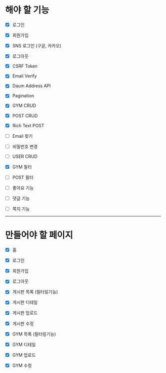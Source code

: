 # 해야 할 기능

-   [x] 로그인

-   [x] 회원가입

-   [x] SNS 로그인 (구글, 카카오)

-   [x] 로그아웃

-   [x] CSRF Token

-   [x] Email Verify

-   [x] Daum Address API

-   [x] Pagination

-   [x] GYM CRUD

-   [x] POST CRUD

-   [x] Rich Text POST

-   [ ] Email 찾기

-   [ ] 비밀번호 변경

-   [ ] USER CRUD

-   [x] GYM 필터

-   [ ] POST 필터

-   [ ] 좋아요 기능

-   [ ] 댓글 기능

-   [ ] 쪽지 기능

---

# 만들어야 할 페이지

-   [x] 홈

-   [x] 로그인

-   [x] 회원가입

-   [x] 로그아웃

-   [x] 게시판 목록 (필터링기능)

-   [x] 게시판 디테일

-   [x] 게시판 업로드

-   [x] 게시판 수정

-   [x] GYM 목록 (필터링기능)

-   [x] GYM 디테일

-   [x] GYM 업로드

-   [x] GYM 수정
